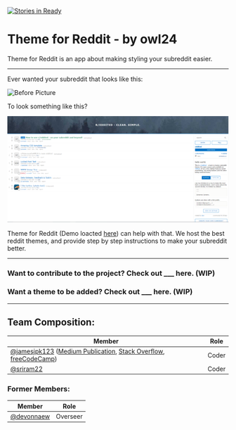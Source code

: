 [![Stories in Ready](https://badge.waffle.io/chingu-coders/owl-24.png?label=ready&title=Ready)](https://waffle.io/chingu-coders/owl-24?utm_source=badge)
# Theme for Reddit - by owl24
Theme for Reddit is an app about making styling your subreddit easier. 


---




Ever wanted your subreddit that looks like this:


![Before Picture](https://i.imgur.com/W47A9vj.png)


To look something like this?


![After Picture](https://raw.githubusercontent.com/chingu-coders/owl-24/master/Images/Eddited-Demo.png)

Theme for Reddit (Demo loacted [here](https://chingu-coders.github.io/owl-24/)) can help with that. We host the best reddit themes, and provide step by step instructions to make your subreddit better. 


---




### Want to contribute to the project? Check out ___ here. (WIP)
### Want a theme to be added? Check out ___ here. (WIP)



---




## Team Composition:

| Member        | Role          |
| ------------- | ------------- |
| [@jamesjpk123](https://github.com/jamesjpk123) ([Medium Publication](https://medium.com/james-kerrane), [Stack Overflow](https://stackoverflow.com/users/8183858/james-kerrane), [freeCodeCamp](https://www.freecodecamp.org/jamesjpk123)) | Coder |
| [@sriram22](https://github.com/sriram22) | Coder |

### Former Members:

| Member        | Role          |
| ------------- | ------------- |
| [@devonnaew](https://github.com/devonnaew)      | Overseer |

